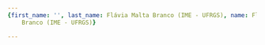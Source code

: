 ```yaml
---
{first_name: '', last_name: Flávia Malta Branco (IME - UFRGS), name: Flávia Malta
    Branco (IME - UFRGS)}

---
```


